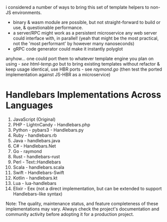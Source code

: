 i considered a number of ways to bring this set of template helpers to non-JS environments.
- binary & wasm module are possible, but not straight-forward to build or use, & questionable performance.
- a server/RPC might work as a persistent microservice any web server could interface with, in parallel!
 (yeah that might be the most practical, not the 'most performant' by however many nanoseconds)
- gRPC code generator could make it instantly polyglot

anyhow...
one could port them to whatever template engine you plan on using - *see html-temp.go*
but to bring existing templates without refactor & keep usage identical, use HBR ports - see *raymond.go*
(then test the ported implementation against JS-HBR as a microservice)

# Handlebars Implementations Across Languages
1. JavaScript (Original)
2. PHP  - LightnCandy   - Handlebars.php
3. Python   - pybars3   - Handlebars.py
4. Ruby   - handlebars.rb
5. Java   - handlebars.java
6. C#   - Handlebars.Net
7. Go   - raymond
8. Rust   - handlebars-rust
9. Perl   - Text::Handlebars
11. Scala    - handlebars.scala
13. Swift    - Handlebars-Swift
14. Kotlin    - handlebars.kt
10. Lua    - lua-handlebars
12. Elixir    - Eex (not a direct implementation, but can be extended to support Handlebars-like syntax)

Note: The quality, maintenance status, and feature completeness of these implementations may vary. Always check the project's documentation and community activity before adopting it for a production project.
